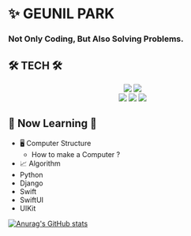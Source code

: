 # ✨ GEUNIL PARK



### Not Only Coding, But Also Solving Problems.


## 🛠 TECH 🛠 

 
<div align="center">
 <img src="https://img.shields.io/badge/Swift-F05138?style=flat-square&logo=Swift&logoColor=white"/>
 <img src="https://img.shields.io/badge/Python-3776AB?style=flat-square&logo=Python&logoColor=white"/>
</div>

<div align="center">
 <img src="https://img.shields.io/badge/SwiftUI-61DAFB?style=flat-square&logo=Swift&logoColor=white"/>
 <img src="https://img.shields.io/badge/UIKit-4FC08D?style=flat-square&logo=UIKit&logoColor=white"/>
 <img src="https://img.shields.io/badge/Django-000000?style=flat-square&logo=Django&logoColor=white"/>
</div>

## 🌱 Now Learning 🌱


  
- 🖥 Computer Structure
  - How to make a Computer ? 
- 📈 Algorithm
- Python
- Django
- Swift
- SwiftUI
- UIKit 


[![Anurag's GitHub stats](https://github-readme-stats.vercel.app/api?username=Valentino1994)](https://github.com/anuraghazra/github-readme-stats)
